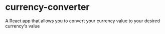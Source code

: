 # currency-converter
A React app that allows you to convert your currency value to your desired currency's value

